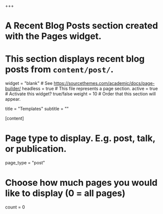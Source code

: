 +++
# A Recent Blog Posts section created with the Pages widget.
# This section displays recent blog posts from `content/post/`.

widget = "blank"  # See https://sourcethemes.com/academic/docs/page-builder/
headless = true  # This file represents a page section.
active = true  # Activate this widget? true/false
weight = 10  # Order that this section will appear.
 
title = "Templates"
subtitle = ""

[content]
  # Page type to display. E.g. post, talk, or publication.
  page_type = "post"

  # Choose how much pages you would like to display (0 = all pages)
  count = 0

  # Choose how many pages you would like to offset by
  offset = 0

  # Page order. Descending (desc) or ascending (asc) date.
  order = "desc"

  # Filter posts by a taxonomy term.
  [content.filters]
    tag = ""
    category = "Templates"
    publication_type = ""
    exclude_featured = false

[design]
  # Toggle between the various page layout types.
  #   1 = List
  #   2 = Compact
  #   3 = Card
  #   4 = Citation (publication only)
  view = 1

[design.background]
  # Apply a background color, gradient, or image.
  #   Uncomment (by removing `#`) an option to apply it.
  #   Choose a light or dark text color by setting `text_color_light`.
  #   Any HTML color name or Hex value is valid.

  # Background color.
  # color = "navy"

  # Background gradient.
  # gradient_start = "DeepSkyBlue"
  # gradient_end = "SkyBlue"

  # Background image.
  # image = "google_post.jpg"  # Name of image in `static/img/`.
  # image_darken = 0.6  # Darken the image? Range 0-1 where 0 is transparent and 1 is opaque.

  # Text color (true=light or false=dark).
  # text_color_light = true  

[advanced]
 # Custom CSS.
 css_style = ""

 # CSS class.
 css_class = ""
+++

<a id="Templates"></a>

LIFOS bietet direkt Templates an, die automatisch eine Ordnerstruktur erstellen, die hilft, das eigene Projekt zu organisieren. Insgesamt stehen fünf verschiedene Templates zur Auswahl, die für unterschiedliche Arten von Forschungsprojekten geeignet sind. Insbesondere unterscheiden sie sich im Preregistration Dokument. Im Folgenden werden alle Templates näher erläutert.


|  |  |  |  |  |
| --- | --- | --- | --- | --- |
| 1 | OSF Präregistrierung |[DE](/post/under-construction) | [EN](/post/under-construction)| 
| 2 | AsPredicted Präregistrierung| [DE](/post/under-construction) | [EN](/post/under-construction)| 
| 3 | Präregistrierung für qualitative Forschung|  [DE](/post/under-construction) | [EN](/post/under-construction)| 
| 4 | Präregistrierung für bereits existierende Daten| [DE](/post/under-construction) | [EN](/post/under-construction)| 
| 5 | Präregistrierung für Replikationsstudien| [DE](/post/under-construction) | [EN](/post/under-construction)| 
| Zusatz: | Welches Template ist das richtige für mich? | [DE](/post/under-construction) | [EN](/post/under-construction)| 
|  |  |    



